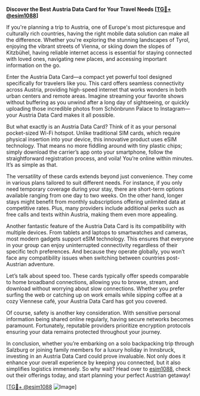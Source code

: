 **Discover the Best Austria Data Card for Your Travel Needs [[TG💪+ @esim1088](https://t.me/s/esim1088)]**

If you're planning a trip to Austria, one of Europe's most picturesque and culturally rich countries, having the right mobile data solution can make all the difference. Whether you're exploring the stunning landscapes of Tyrol, enjoying the vibrant streets of Vienna, or skiing down the slopes of Kitzbühel, having reliable internet access is essential for staying connected with loved ones, navigating new places, and accessing important information on the go.

Enter the Austria Data Card—a compact yet powerful tool designed specifically for travelers like you. This card offers seamless connectivity across Austria, providing high-speed internet that works wonders in both urban centers and remote areas. Imagine streaming your favorite shows without buffering as you unwind after a long day of sightseeing, or quickly uploading those incredible photos from Schönbrunn Palace to Instagram—your Austria Data Card makes it all possible.

But what exactly is an Austria Data Card? Think of it as your personal pocket-sized Wi-Fi hotspot. Unlike traditional SIM cards, which require physical insertion into your device, this innovative product uses eSIM technology. That means no more fiddling around with tiny plastic chips; simply download the carrier’s app onto your smartphone, follow the straightforward registration process, and voila! You’re online within minutes. It’s as simple as that.

The versatility of these cards extends beyond just convenience. They come in various plans tailored to suit different needs. For instance, if you only need temporary coverage during your stay, there are short-term options available ranging from one day to two weeks. On the other hand, longer stays might benefit from monthly subscriptions offering unlimited data at competitive rates. Plus, many providers include additional perks such as free calls and texts within Austria, making them even more appealing.

Another fantastic feature of the Austria Data Card is its compatibility with multiple devices. From tablets and laptops to smartwatches and cameras, most modern gadgets support eSIM technology. This ensures that everyone in your group can enjoy uninterrupted connectivity regardless of their specific tech preferences. And because they operate globally, you won’t face any compatibility issues when switching between countries post-Austrian adventure.

Let’s talk about speed too. These cards typically offer speeds comparable to home broadband connections, allowing you to browse, stream, and download without worrying about slow connections. Whether you prefer surfing the web or catching up on work emails while sipping coffee at a cozy Viennese café, your Austria Data Card has got you covered.

Of course, safety is another key consideration. With sensitive personal information being shared online regularly, having secure networks becomes paramount. Fortunately, reputable providers prioritize encryption protocols ensuring your data remains protected throughout your journey.

In conclusion, whether you’re embarking on a solo backpacking trip through Salzburg or joining family members for a luxury holiday in Innsbruck, investing in an Austria Data Card could prove invaluable. Not only does it enhance your overall experience by keeping you connected, but it also simplifies logistics immensely. So why wait? Head over to [esim1088](https://t.me/s/esim1088), check out their offerings today, and start planning your perfect Austrian getaway!

[[TG💪+ @esim1088](https://t.me/s/esim1088) ![Image](https://i.postimg.cc/Y0z9fWf4/image.png)]
